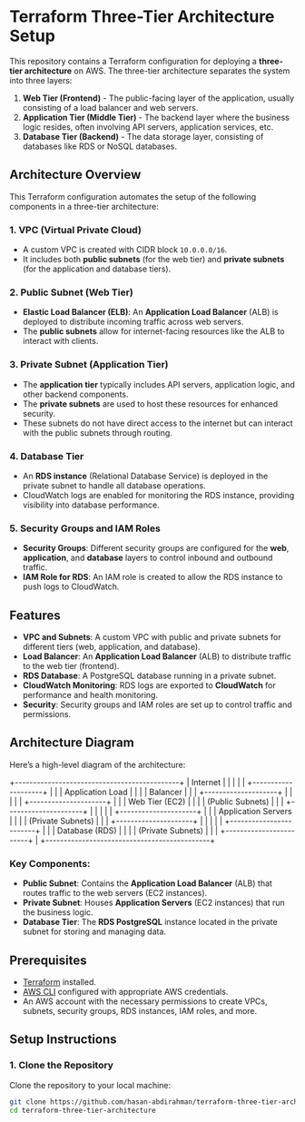 # Terraform Three-Tier Architecture Setup

This repository contains a Terraform configuration for deploying a **three-tier architecture** on AWS. The three-tier architecture separates the system into three layers:

1. **Web Tier (Frontend)** - The public-facing layer of the application, usually consisting of a load balancer and web servers.
2. **Application Tier (Middle Tier)** - The backend layer where the business logic resides, often involving API servers, application services, etc.
3. **Database Tier (Backend)** - The data storage layer, consisting of databases like RDS or NoSQL databases.

## Architecture Overview

This Terraform configuration automates the setup of the following components in a three-tier architecture:

### 1. **VPC (Virtual Private Cloud)**

- A custom VPC is created with CIDR block `10.0.0.0/16`.
- It includes both **public subnets** (for the web tier) and **private subnets** (for the application and database tiers).

### 2. **Public Subnet (Web Tier)**

- **Elastic Load Balancer (ELB)**: An **Application Load Balancer** (ALB) is deployed to distribute incoming traffic across web servers.
- The **public subnets** allow for internet-facing resources like the ALB to interact with clients.

### 3. **Private Subnet (Application Tier)**

- The **application tier** typically includes API servers, application logic, and other backend components.
- The **private subnets** are used to host these resources for enhanced security.
- These subnets do not have direct access to the internet but can interact with the public subnets through routing.

### 4. **Database Tier**

- An **RDS instance** (Relational Database Service) is deployed in the private subnet to handle all database operations.
- CloudWatch logs are enabled for monitoring the RDS instance, providing visibility into database performance.

### 5. **Security Groups and IAM Roles**

- **Security Groups**: Different security groups are configured for the **web**, **application**, and **database** layers to control inbound and outbound traffic.
- **IAM Role for RDS**: An IAM role is created to allow the RDS instance to push logs to CloudWatch.

## Features

- **VPC and Subnets**: A custom VPC with public and private subnets for different tiers (web, application, and database).
- **Load Balancer**: An **Application Load Balancer** (ALB) to distribute traffic to the web tier (frontend).
- **RDS Database**: A PostgreSQL database running in a private subnet.
- **CloudWatch Monitoring**: RDS logs are exported to **CloudWatch** for performance and health monitoring.
- **Security**: Security groups and IAM roles are set up to control traffic and permissions.

## Architecture Diagram

Here’s a high-level diagram of the architecture:

+---------------------------------------------+ | Internet | | | | | +--------------------+ | | | Application Load | | | | Balancer | | | +--------------------+ | | | | | +---------------------+ | | | Web Tier (EC2) | | | | (Public Subnets) | | | +---------------------+ | | | | | +---------------------+ | | | Application Servers | | | | (Private Subnets) | | | +---------------------+ | | | | | +------------------------+ | | | Database (RDS) | | | | (Private Subnets) | | | +------------------------+ | +---------------------------------------------+

### Key Components:

- **Public Subnet**: Contains the **Application Load Balancer** (ALB) that routes traffic to the web servers (EC2 instances).
- **Private Subnet**: Houses **Application Servers** (EC2 instances) that run the business logic.
- **Database Tier**: The **RDS PostgreSQL** instance located in the private subnet for storing and managing data.

## Prerequisites

- [Terraform](https://www.terraform.io/downloads.html) installed.
- [AWS CLI](https://aws.amazon.com/cli/) configured with appropriate AWS credentials.
- An AWS account with the necessary permissions to create VPCs, subnets, security groups, RDS instances, IAM roles, and more.

## Setup Instructions

### 1. Clone the Repository

Clone the repository to your local machine:

```bash
git clone https://github.com/hasan-abdirahman/terraform-three-tier-architecture.git
cd terraform-three-tier-architecture

```
